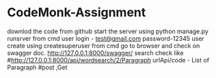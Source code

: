 # CodeMonk-Assignment

downlod the code from github
start the server using python manage.py runsrver from cmd
user login - test@gmail.com
password-12345
user create using createsuperuser from cmd
go to browser and check on swagger doc.  http://127.0.0.1:8000/swagger/
search check like #http://127.0.0.1:8000/api/wordsearch/2/Paragraph 
urlApi/code - List of Paragraph #post ,Get
